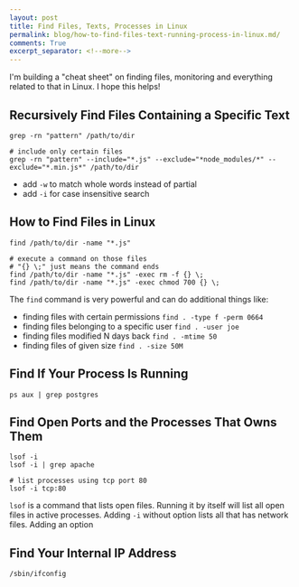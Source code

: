 ```yaml
---
layout: post
title: Find Files, Texts, Processes in Linux
permalink: blog/how-to-find-files-text-running-process-in-linux.md/
comments: True
excerpt_separator: <!--more-->
---
```


I'm building a "cheat sheet" on finding files, monitoring and everything related to that in Linux. I hope this helps!

## Recursively Find Files Containing a Specific Text

```shell
grep -rn "pattern" /path/to/dir

# include only certain files
grep -rn "pattern" --include="*.js" --exclude="*node_modules/*" --exclude="*.min.js*" /path/to/dir
```

- add `-w` to match whole words instead of partial
- add `-i` for case insensitive search

## How to Find Files in Linux

```shell
find /path/to/dir -name "*.js"

# execute a command on those files
# "{} \;" just means the command ends
find /path/to/dir -name "*.js" -exec rm -f {} \;
find /path/to/dir -name "*.js" -exec chmod 700 {} \;
```

The `find` command is very powerful and can do additional things like:

- finding files with certain permissions `find . -type f -perm 0664`
- finding files belonging to a specific user `find . -user joe`
- finding files modified N days back `find . -mtime 50`
- finding files of given size `find . -size 50M`

## Find If Your Process Is Running

```shell
ps aux | grep postgres
```

<!--more-->

## Find Open Ports and the Processes That Owns Them

```shell
lsof -i
lsof -i | grep apache

# list processes using tcp port 80
lsof -i tcp:80
```

`lsof` is a command that lists open files. Running it by itself will list all open files in active processes. Adding `-i` without option lists all that has network files. Adding an option

## Find Your Internal IP Address

```shell
/sbin/ifconfig
```
